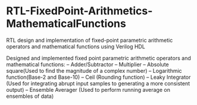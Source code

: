 # RTL-FixedPoint-Arithmetics-MathematicalFunctions
RTL design and implementation of fixed-point parametric arithmetic operators and mathematical functions using Verilog HDL

Designed and implemented fixed point parametric arithmetic operators and mathematical functions:
– Adder/Subtractor
– Multiplier
– Absolute square(Used to find the magnitude of a complex number)
– Logarithmic function(Base-2 and Base-10)
– Ceil (Rounding function)
– Leaky Integrator (Used for integrating abrupt input samples to generating a more consistent output)
– Ensemble Averager (Used to perform running average on ensembles of data)
